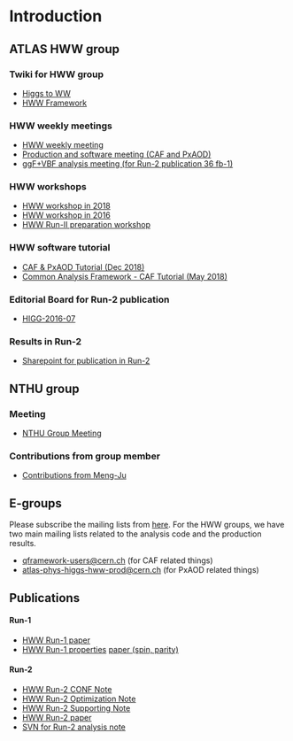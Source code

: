 # Introduction

## ATLAS HWW group 

### Twiki for HWW group

* [Higgs to WW](https://twiki.cern.ch/twiki/bin/viewauth/AtlasProtected/HiggsWW)
* [HWW Framework](https://twiki.cern.ch/twiki/bin/view/AtlasProtected/HiggsWWAnalysisFramework)

### HWW weekly meetings

* [HWW weekly meeting](https://indico.cern.ch/category/6420/)
* [Production and software meeting \(CAF and PxAOD\)](https://indico.cern.ch/category/8790/)
* [ggF+VBF analysis meeting \(for Run-2 publication 36 fb-1\)](https://indico.cern.ch/category/8242/)

### HWW workshops

* [HWW workshop in 2018](https://indico.cern.ch/event/714538/timetable/?view=standard)
* [HWW workshop in 2016](https://indico.cern.ch/event/587413/timetable/?view=standard)
* [HWW Run-II preparation workshop](https://indico.cern.ch/event/383521/timetable/?view=standard)

### HWW software tutorial

* [CAF & PxAOD Tutorial \(Dec 2018\)](https://indico.cern.ch/event/771763/timetable/?view=standard)
* [Common Analysis Framework - CAF Tutorial \(May 2018\)](https://indico.cern.ch/event/719951/timetable/?view=standard)

### Editorial Board for Run-2 publication

* [HIGG-2016-07](http://metsai.web.cern.ch/metsai/meeting/hww/HIGG-2016-07-EB/HIGG-2016-07-EB-Meetings.html)

### Results in Run-2

* [Sharepoint for publication in Run-2](https://espace.cern.ch/atlas-phys-higgs-hww-run2/_layouts/15/start.aspx#/SitePages/Home.aspx)



## NTHU group

### Meeting

* [NTHU Group Meeting](https://indico.cern.ch/category/9447/)

### Contributions from group member

* [Contributions from Meng-Ju ](http://metsai.web.cern.ch/metsai/meeting/Meng-Ju-Contributions.html)

## E-groups

Please subscribe the mailing lists from [here](https://e-groups.cern.ch/e-groups/EgroupsSearchForm.do). For the HWW groups, we have two main mailing lists related to the analysis code and the production results. 

* qframework-users@cern.ch \(for CAF related things\)
* atlas-phys-higgs-hww-prod@cern.ch \(for PxAOD related things\)

## Publications

#### Run-1

* [HWW Run-1 paper ](https://arxiv.org/abs/1412.2641)
* [HWW Run-1 ](https://link.springer.com/content/pdf/10.1140%2Fepjc%2Fs10052-015-3436-3.pdf)[properties](https://link.springer.com/content/pdf/10.1140%2Fepjc%2Fs10052-015-3436-3.pdf) [paper \(spin, parity\)](https://link.springer.com/content/pdf/10.1140%2Fepjc%2Fs10052-015-3436-3.pdf)

#### Run-2

* [HWW Run-2 CONF Note](https://cds.cern.ch/record/2304936/files/ATL-COM-PHYS-2018-148.pdf?)
* [HWW Run-2 Optimization Note](https://cds.cern.ch/record/2276101/files/ATL-COM-PHYS-2017-1089_2.pdf?)
* [HWW Run-2 Supporting Note](https://cds.cern.ch/record/2276143/files/ATL-COM-PHYS-2017-1094.pdf?)
* [HWW Run-2 paper](https://arxiv.org/abs/1808.09054)
* [SVN for Run-2 analysis note](https://svnweb.cern.ch/trac/atlasphys-hsg3/browser/Physics/Higgs/HSG3/HWWRunII/NotesPapers/SupportingNotes/ggFVBF2017/AnalysisNote/trunk?order=name)

